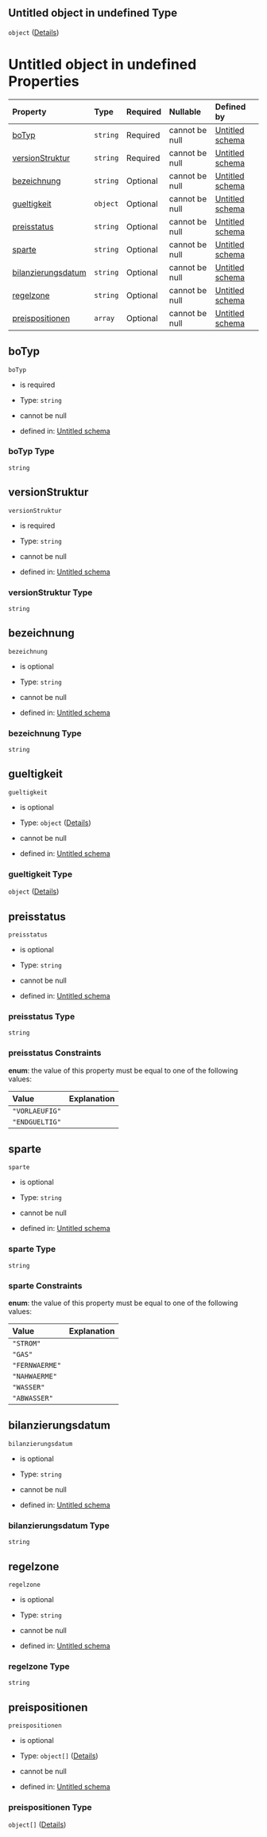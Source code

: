 ## Untitled object in undefined Type

`object` ([Details](preisblatt.md))

# Untitled object in undefined Properties

| Property                                  | Type     | Required | Nullable       | Defined by                                                                                                                                                                                   |
| :---------------------------------------- | :------- | :------- | :------------- | :------------------------------------------------------------------------------------------------------------------------------------------------------------------------------------------- |
| [boTyp](#botyp)                           | `string` | Required | cannot be null | [Untitled schema](preisblatt-properties-botyp.md "https://raw.githubusercontent.com/conuti-gmbh/bo4e/main/schemas/v1/bo/Preisblatt.schema.json#/properties/boTyp")                           |
| [versionStruktur](#versionstruktur)       | `string` | Required | cannot be null | [Untitled schema](preisblatt-properties-versionstruktur.md "https://raw.githubusercontent.com/conuti-gmbh/bo4e/main/schemas/v1/bo/Preisblatt.schema.json#/properties/versionStruktur")       |
| [bezeichnung](#bezeichnung)               | `string` | Optional | cannot be null | [Untitled schema](preisblatt-properties-bezeichnung.md "https://raw.githubusercontent.com/conuti-gmbh/bo4e/main/schemas/v1/bo/Preisblatt.schema.json#/properties/bezeichnung")               |
| [gueltigkeit](#gueltigkeit)               | `object` | Optional | cannot be null | [Untitled schema](zeitraum.md "https://raw.githubusercontent.com/conuti-gmbh/bo4e/main/schemas/v1/com/Zeitraum.schema.json#/properties/gueltigkeit")                                         |
| [preisstatus](#preisstatus)               | `string` | Optional | cannot be null | [Untitled schema](preisstatus.md "https://raw.githubusercontent.com/conuti-gmbh/bo4e/main/schemas/v1/enum/Preisstatus.schema.json#/properties/preisstatus")                                  |
| [sparte](#sparte)                         | `string` | Optional | cannot be null | [Untitled schema](sparte.md "https://raw.githubusercontent.com/conuti-gmbh/bo4e/main/schemas/v1/enum/Sparte.schema.json#/properties/sparte")                                                 |
| [bilanzierungsdatum](#bilanzierungsdatum) | `string` | Optional | cannot be null | [Untitled schema](preisblatt-properties-bilanzierungsdatum.md "https://raw.githubusercontent.com/conuti-gmbh/bo4e/main/schemas/v1/bo/Preisblatt.schema.json#/properties/bilanzierungsdatum") |
| [regelzone](#regelzone)                   | `string` | Optional | cannot be null | [Untitled schema](preisblatt-properties-regelzone.md "https://raw.githubusercontent.com/conuti-gmbh/bo4e/main/schemas/v1/bo/Preisblatt.schema.json#/properties/regelzone")                   |
| [preispositionen](#preispositionen)       | `array`  | Optional | cannot be null | [Untitled schema](preisblatt-properties-preispositionen.md "https://raw.githubusercontent.com/conuti-gmbh/bo4e/main/schemas/v1/bo/Preisblatt.schema.json#/properties/preispositionen")       |

## boTyp



`boTyp`

*   is required

*   Type: `string`

*   cannot be null

*   defined in: [Untitled schema](preisblatt-properties-botyp.md "https://raw.githubusercontent.com/conuti-gmbh/bo4e/main/schemas/v1/bo/Preisblatt.schema.json#/properties/boTyp")

### boTyp Type

`string`

## versionStruktur



`versionStruktur`

*   is required

*   Type: `string`

*   cannot be null

*   defined in: [Untitled schema](preisblatt-properties-versionstruktur.md "https://raw.githubusercontent.com/conuti-gmbh/bo4e/main/schemas/v1/bo/Preisblatt.schema.json#/properties/versionStruktur")

### versionStruktur Type

`string`

## bezeichnung



`bezeichnung`

*   is optional

*   Type: `string`

*   cannot be null

*   defined in: [Untitled schema](preisblatt-properties-bezeichnung.md "https://raw.githubusercontent.com/conuti-gmbh/bo4e/main/schemas/v1/bo/Preisblatt.schema.json#/properties/bezeichnung")

### bezeichnung Type

`string`

## gueltigkeit



`gueltigkeit`

*   is optional

*   Type: `object` ([Details](zeitraum.md))

*   cannot be null

*   defined in: [Untitled schema](zeitraum.md "https://raw.githubusercontent.com/conuti-gmbh/bo4e/main/schemas/v1/com/Zeitraum.schema.json#/properties/gueltigkeit")

### gueltigkeit Type

`object` ([Details](zeitraum.md))

## preisstatus



`preisstatus`

*   is optional

*   Type: `string`

*   cannot be null

*   defined in: [Untitled schema](preisstatus.md "https://raw.githubusercontent.com/conuti-gmbh/bo4e/main/schemas/v1/enum/Preisstatus.schema.json#/properties/preisstatus")

### preisstatus Type

`string`

### preisstatus Constraints

**enum**: the value of this property must be equal to one of the following values:

| Value          | Explanation |
| :------------- | :---------- |
| `"VORLAEUFIG"` |             |
| `"ENDGUELTIG"` |             |

## sparte



`sparte`

*   is optional

*   Type: `string`

*   cannot be null

*   defined in: [Untitled schema](sparte.md "https://raw.githubusercontent.com/conuti-gmbh/bo4e/main/schemas/v1/enum/Sparte.schema.json#/properties/sparte")

### sparte Type

`string`

### sparte Constraints

**enum**: the value of this property must be equal to one of the following values:

| Value          | Explanation |
| :------------- | :---------- |
| `"STROM"`      |             |
| `"GAS"`        |             |
| `"FERNWAERME"` |             |
| `"NAHWAERME"`  |             |
| `"WASSER"`     |             |
| `"ABWASSER"`   |             |

## bilanzierungsdatum



`bilanzierungsdatum`

*   is optional

*   Type: `string`

*   cannot be null

*   defined in: [Untitled schema](preisblatt-properties-bilanzierungsdatum.md "https://raw.githubusercontent.com/conuti-gmbh/bo4e/main/schemas/v1/bo/Preisblatt.schema.json#/properties/bilanzierungsdatum")

### bilanzierungsdatum Type

`string`

## regelzone



`regelzone`

*   is optional

*   Type: `string`

*   cannot be null

*   defined in: [Untitled schema](preisblatt-properties-regelzone.md "https://raw.githubusercontent.com/conuti-gmbh/bo4e/main/schemas/v1/bo/Preisblatt.schema.json#/properties/regelzone")

### regelzone Type

`string`

## preispositionen



`preispositionen`

*   is optional

*   Type: `object[]` ([Details](preisposition.md))

*   cannot be null

*   defined in: [Untitled schema](preisblatt-properties-preispositionen.md "https://raw.githubusercontent.com/conuti-gmbh/bo4e/main/schemas/v1/bo/Preisblatt.schema.json#/properties/preispositionen")

### preispositionen Type

`object[]` ([Details](preisposition.md))

